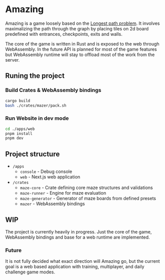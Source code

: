 # Amazing

Amazing is a game loosely based on the [Longest path problem](https://en.wikipedia.org/wiki/Longest_path_problem). It involves maximalizing the path through the graph by placing tiles on 2d board predefined with entrances, checkpoints, exits and walls.

The core of the game is written in Rust and is exposed to the web through WebAssembly. In the future API is planned for most of the game features but WebAssembly runtime will stay to offload most of the work from the server.

## Runing the project

### Build Crates & WebAssembly bindings

```sh
cargo build
bash ./crates/mazer/pack.sh
```

### Run Website in dev mode

```sh
cd ./apps/web
pnpm install
pnpm dev
```

## Project structure

- `/apps`
  - `console` - Debug console
  - `web` - Next.js web application
- `/crates`
  - `maze-core` - Crate defining core maze structures and validations
  - `maze-runner` - Engine for maze evaluation
  - `maze-generator` - Generator of maze boards from defined presets
  - `mazer` - WebAssembly bindings

## WIP

The project is currently heavily in progress. Just the core of the game, WebAssembly bindings and base for a web runtime are implemented.

### Future

It is not fully decided what exact direction will Amazing go, but the current goal is a web based application with training, multiplayer, and daily challenge game modes.
